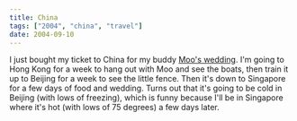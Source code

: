 ```yaml
---
title: China
tags: ["2004", "china", "travel"]
date: 2004-09-10
---
```

I just bought my ticket to China for my buddy <a href="http://www.gerryandjason.com/">Moo's wedding</a>.  I'm going to Hong Kong for a week to hang out with Moo and see the boats, then train it up to Beijing for a week to see the little fence.  Then it's down to Singapore for a few days of food and wedding.  Turns out that it's going to be cold in Beijing (with lows of freezing), which is funny because I'll be in Singapore where it's hot (with lows of 75 degrees) a few days later.
